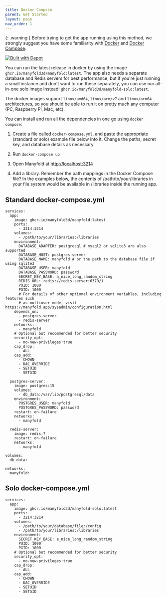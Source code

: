 ```yaml
---
title: Docker Compose
parent: Get Started
layout: page
nav_order: 1
---
```


{: .warning }
Before trying to get the app running using this method, we strongly suggest you have some familiarity with [Docker](https://docker.com) and [Docker Compose](https://docs.docker.com/compose/).

[![Built with Depot](https://depot.dev/badges/built-with-depot.svg)](https://depot.dev?utm_source=manyfold)

You can run the latest release in docker by using the image `ghcr.io/manyfold3d/manyfold:latest`. The app also needs a separate database and Redis servers for best performance, but if you're just running a small instance and don't want to run these separately, you can use our all-in-one solo image instead: `ghcr.io/manyfold3d/manyfold-solo:latest`.

The docker images support `linux/amd64`, `linux/arm/v7` and `linux/arm64` architectures, so you should be able to run it on pretty much any computer (PC, Raspberry Pi, Mac, etc).

You can install and run all the dependencies in one go using `docker compose`:

1. Create a file called `docker-compose.yml`, and paste the appropriate (standard or solo) example file below into it. Change the paths, secret key, and database details as necessary.

2. Run `docker-compose up`

3. Open Manyfold at <http://localhost:3214>

4. Add a library. Remember the path mappings in the Docker Compose file? In the examples below, the contents of /path/to/your/libraries in your file system would be available in /libraries inside the running app.

## Standard docker-compose.yml

```docker
services:
  app:
    image: ghcr.io/manyfold3d/manyfold:latest
    ports:
      - 3214:3214
    volumes:
      - /path/to/your/libraries:/libraries
    environment:
      DATABASE_ADAPTER: postgresql # mysql2 or sqlite3 are also supported
      DATABASE_HOST: postgres-server
      DATABASE_NAME: manyfold # or the path to the database file if using sqlite3
      DATABASE_USER: manyfold
      DATABASE_PASSWORD: password
      SECRET_KEY_BASE: a_nice_long_random_string
      REDIS_URL: redis://redis-server:6379/1
      PUID: 1000
      PGID: 1000
      # For details of other optional environment variables, including features such
      # as multiuser mode, visit https://manyfold.app/sysadmin/configuration.html
    depends_on:
      - postgres-server
      - redis-server
    networks:
      - manyfold
    # Optional but recommended for better security
    security_opt:
      - no-new-privileges:true
    cap_drop:
      - ALL
    cap_add:
      - CHOWN
      - DAC_OVERRIDE
      - SETUID
      - SETGID

  postgres-server:
    image: postgres:15
    volumes:
      - db_data:/var/lib/postgresql/data
    environment:
      POSTGRES_USER: manyfold
      POSTGRES_PASSWORD: password
    restart: on-failure
    networks:
      - manyfold

  redis-server:
    image: redis:7
    restart: on-failure
    networks:
      - manyfold

volumes:
  db_data:

networks:
  manyfold:
```

## Solo docker-compose.yml

```docker
services:
  app:
    image: ghcr.io/manyfold3d/manyfold-solo:latest
    ports:
      - 3214:3214
    volumes:
      - /path/to/your/database/file:/config
      - /path/to/your/libraries:/libraries
    environment:
      SECRET_KEY_BASE: a_nice_long_random_string
      PUID: 1000
      PGID: 1000
    # Optional but recommended for better security
    security_opt:
      - no-new-privileges:true
    cap_drop:
      - ALL
    cap_add:
      - CHOWN
      - DAC_OVERRIDE
      - SETUID
      - SETGID
```
